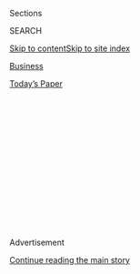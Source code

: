 <div id="app">

<div>

<div>

<div>

<div class="NYTAppHideMasthead css-1q2w90k e1suatyy0">

<div class="section css-ui9rw0 e1suatyy2">

<div class="css-eph4ug er09x8g0">

<div class="css-6n7j50">

</div>

<span class="css-1dv1kvn">Sections</span>

<div class="css-10488qs">

<span class="css-1dv1kvn">SEARCH</span>

</div>

[Skip to content](#site-content)[Skip to site
index](#site-index)

</div>

<div id="masthead-section-label" class="css-1wr3we4 eaxe0e00">

[Business](https://www.nytimes3xbfgragh.onion/section/business)

</div>

<div class="css-10698na e1huz5gh0">

</div>

</div>

<div id="masthead-bar-one" class="section hasLinks css-15hmgas e1csuq9d3">

<div class="css-uqyvli e1csuq9d0">

</div>

<div class="css-1uqjmks e1csuq9d1">

</div>

<div class="css-9e9ivx">

[](https://myaccount.nytimes3xbfgragh.onion/auth/login?response_type=cookie&client_id=vi)

</div>

<div class="css-1bvtpon e1csuq9d2">

[Today’s
Paper](https://www.nytimes3xbfgragh.onion/section/todayspaper)

</div>

</div>

</div>

</div>

<div data-aria-hidden="false">

<div id="site-content" data-role="main">

<div>

<div class="css-1aor85t" style="opacity:0.000000001;z-index:-1;visibility:hidden">

<div class="css-1hqnpie">

<div class="css-epjblv">

<span class="css-17xtcya">[Business](/section/business)</span><span class="css-x15j1o">|</span><span class="css-fwqvlz">U.S.
Factory Activity Accelerates as Orders Jump to More Than 16-1/2-Year
High</span>

</div>

<div class="css-k008qs">

<div class="css-1iwv8en">

<span class="css-18z7m18"></span>

<div>

</div>

</div>

<span class="css-1n6z4y">https://nyti.ms/2YUGqKU</span>

<div class="css-1705lsu">

<div class="css-4xjgmj">

<div class="css-4skfbu" data-role="toolbar" data-aria-label="Social Media Share buttons, Save button, and Comments Panel with current comment count" data-testid="share-tools">

  - 
  - 
  - 
  - 
    
    <div class="css-6n7j50">
    
    </div>

  - 

</div>

</div>

</div>

</div>

</div>

</div>

<div class="css-13pd83m">

</div>

<div id="top-wrapper" class="css-1sy8kpn">

<div id="top-slug" class="css-l9onyx">

Advertisement

</div>

[Continue reading the main
story](#after-top)

<div class="ad top-wrapper" style="text-align:center;height:100%;display:block;min-height:250px">

<div id="top" class="place-ad" data-position="top" data-size-key="top">

</div>

</div>

<div id="after-top">

</div>

</div>

<div id="sponsor-wrapper" class="css-1hyfx7x">

<div id="sponsor-slug" class="css-19vbshk">

Supported by

</div>

[Continue reading the main
story](#after-sponsor)

<div id="sponsor" class="ad sponsor-wrapper" style="text-align:center;height:100%;display:block">

</div>

<div id="after-sponsor">

</div>

</div>

<div class="css-1vkm6nb ehdk2mb0">

# U.S. Factory Activity Accelerates as Orders Jump to More Than 16-1/2-Year High

</div>

<div class="css-xt80pu e12qa4dv0">

<div class="css-18e8msd">

<div class="css-vp77d3 epjyd6m0">

<div class="css-1baulvz">

By <span class="css-1baulvz last-byline" itemprop="name">Reuters</span>

</div>

</div>

  - 
    
    <div class="css-ld3wwf e16638kd2">
    
    Sept. 1,
    2020
    
    </div>

  - 
    
    <div class="css-4xjgmj">
    
    <div class="css-d8bdto" data-role="toolbar" data-aria-label="Social Media Share buttons, Save button, and Comments Panel with current comment count" data-testid="share-tools">
    
      - 
      - 
      - 
      - 
        
        <div class="css-6n7j50">
        
        </div>
    
      - 
    
    </div>
    
    </div>

</div>

</div>

<div class="section meteredContent css-1r7ky0e" name="articleBody" itemprop="articleBody">

<div class="css-1fanzo5 StoryBodyCompanionColumn">

<div class="css-53u6y8">

WASHINGTON — U.S. manufacturing activity increased more than expected in
August as new orders surged to their highest level in over 16-1/2 years,
but employment at factories continued to lag amid safety restrictions
intended to slow the spread of COVID-19.

The upbeat report from the Institute for Supply Management (ISM)
strengthened expectations for a sharp rebound in economic activity this
quarter, though the outlook is uncertain as money from the government
dries up. Manufacturing is not out of the woods yet as the coronavirus
crisis lingers.

Factory activity is being driven by demand for goods used at home like
electronics while capital investment remains weak. The ISM said
manufacturers described sentiment as "generally optimistic, though to a
lesser degree compared to July." The economy, which slipped into
recession in February, suffered its deepest contraction in at least 73
years in the second quarter.

"The economy isn't back to normal regardless of what these upbeat
surveys of purchasing manager executives are telling us," said Chris
Rupkey, chief economist at MUFG in New York. "Time will tell if
companies should be more vigilant about expansion plans. Government
pandemic stimulus programs are starting to sputter, and attempts to
limit bankruptcies and foreclosures, and those paycheck protection
schemes, are all set to fade."

</div>

</div>

<div class="css-1fanzo5 StoryBodyCompanionColumn">

<div class="css-53u6y8">

The ISM said its index of national factory activity increased to a
reading of 56.0 last month from 54.2 in July. That was the highest level
since November 2018 and marked three straight months of growth.

A reading above 50 indicates expansion in manufacturing, which accounts
for 11% of the U.S. economy. Economists polled by Reuters had forecast
the index rising to 54.5 in August.

Underscoring the uneven landscape, manufacturers of transportation
equipment said "airline industry continues to be under great pressure."
Makers of machinery said "capital equipment new orders have slowed
again."

In contrast, manufacturers of electrical equipment, appliances and
components reported "strong demand from existing and new customers."
Similar sentiments were echoed by makers of chemical, wood and
fabricated metal products.

Fifteen industries including wood, primary metals and computer and
electronic products reported growth in August. Printing and related
support activities, petroleum and coal, and furniture and related
products contracted.

</div>

</div>

<div class="css-1fanzo5 StoryBodyCompanionColumn">

<div class="css-53u6y8">

"Manufacturers tied to services hit hard by the pandemic continue to
struggle," said Sarah House, a senior economist at Wells Fargo
Securities in Charlotte North Carolina. "As the pandemic drags on...
manufacturers, even those tied most tightly to goods spending, are
hardly in the clear."

For now manufacturing is chugging along, and also picked up across the
world in August. Factory activity in China expanded at the fastest clip
in nearly a decade last month, while manufacturing remained on a
recovery path in the euro zone.

Stocks on Wall Street were trading higher. The dollar dipped against a
basket of currencies. U.S. Treasury prices rose.

EMPLOYMENT TRAILING

The ISM's forward-looking new orders sub-index increased to a reading of
67.6 in August, the strongest since January 2004, from 61.5 in July.
Fifteen industries reported an increase in demand. Only one industry
said orders declined. A measure of customers' inventories dropped to its
lowest level since June 2010, an indication that orders could rise
further.

The survey's measure of order backlogs at factories increased as did
orders for exports.

Though factory employment continued to improve last month, it remained
in contraction territory. The ISM's manufacturing employment measure
rose to a reading of 46.4 from 44.3 in July. This measure has now
contracted for 13 straight months.

According to the ISM "companies and suppliers operated in reconfigured
factories, with limited labor application due to safety restrictions."
It said "long-term labor market growth remains uncertain."

Factory employment was already in decline before the coronavirus crisis
because of the Trump administration's trade war with China. Its struggle
to rebound even as orders received by factories are rising fits in with
economists' views that the labor market is losing steam after being
boosted by the reopening of businesses in May.

</div>

</div>

<div class="css-1fanzo5 StoryBodyCompanionColumn">

<div class="css-53u6y8">

The government's closely followed employment report to be released on
Friday is expected to show 1.4 million jobs created in August after
1.763 million were added in July, according to a Reuters survey of
economists. That would leave nonfarm payrolls about 11.5 million below
their pre-pandemic level.

Even with manufacturing now in what some economists say is a V-shaped
recovery, business investment remains lackluster.

A separate report from the Commerce Department on Tuesday showed
construction spending edged up 0.1% in July after falling 0.5% in June,
confounding economists' expectations for a 1.0% rebound. While low
mortgage rates boosted investment in homebuilding, outlays on
nonresidential construction projects such as office infrastructure and
power fell, potential headwinds to manufacturing.

Spending on public construction projects tumbled 1.3%, with big declines
in education, highways and streets.

"Public construction will continue to be held down as state and local
budgets are squeezed by the pandemic," said Nancy Vanden Houten, lead
U.S. economist at Oxford Economics in New York.

(Reporting By Lucia Mutikani; Editing by Chizu Nomiyama and Andrea
Ricci)

</div>

</div>

</div>

<div>

</div>

<div>

</div>

<div>

</div>

<div>

<div id="bottom-wrapper" class="css-1ede5it">

<div id="bottom-slug" class="css-l9onyx">

Advertisement

</div>

[Continue reading the main
story](#after-bottom)

<div id="bottom" class="ad bottom-wrapper" style="text-align:center;height:100%;display:block;min-height:90px">

</div>

<div id="after-bottom">

</div>

</div>

</div>

</div>

</div>

## Site Index

<div>

</div>

## Site Information Navigation

  - [© <span>2020</span> <span>The New York Times
    Company</span>](https://help.nytimes3xbfgragh.onion/hc/en-us/articles/115014792127-Copyright-notice)

<!-- end list -->

  - [NYTCo](https://www.nytco.com/)
  - [Contact
    Us](https://help.nytimes3xbfgragh.onion/hc/en-us/articles/115015385887-Contact-Us)
  - [Work with us](https://www.nytco.com/careers/)
  - [Advertise](https://nytmediakit.com/)
  - [T Brand Studio](http://www.tbrandstudio.com/)
  - [Your Ad
    Choices](https://www.nytimes3xbfgragh.onion/privacy/cookie-policy#how-do-i-manage-trackers)
  - [Privacy](https://www.nytimes3xbfgragh.onion/privacy)
  - [Terms of
    Service](https://help.nytimes3xbfgragh.onion/hc/en-us/articles/115014893428-Terms-of-service)
  - [Terms of
    Sale](https://help.nytimes3xbfgragh.onion/hc/en-us/articles/115014893968-Terms-of-sale)
  - [Site
    Map](https://spiderbites.nytimes3xbfgragh.onion)
  - [Help](https://help.nytimes3xbfgragh.onion/hc/en-us)
  - [Subscriptions](https://www.nytimes3xbfgragh.onion/subscription?campaignId=37WXW)

</div>

</div>

</div>

</div>
